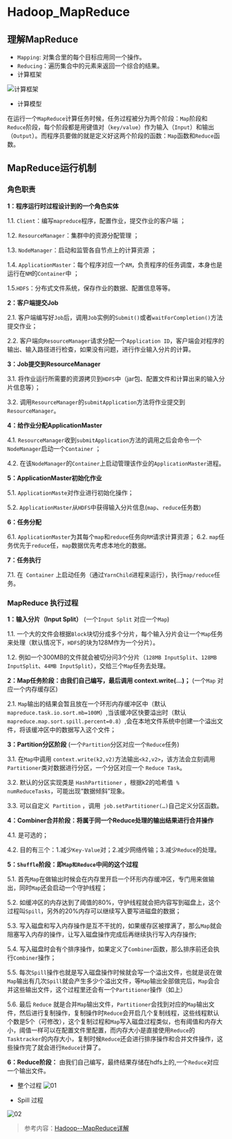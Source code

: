 # Hadoop_MapReduce
## 理解MapReduce
* `Mapping`: 对集合里的每个目标应用同一个操作。
* `Reducing`：遍历集合中的元素来返回一个综合的结果。
* 计算框架

![计算框架](F:\学习文档\大数据\大数据学习笔记\BigDataNotes\Hadoop\_v_images\20201006092421468_32521.png)

* 计算模型

在运行一个`MapReduce`计算任务时候，任务过程被分为两个阶段：`Map`阶段和`Reduce`阶段，每个阶段都是用键值对（`key/value`）作为输入（`Input`）和输出（`Output`）。而程序员要做的就是定义好这两个阶段的函数：`Map`函数和`Reduce`函数。

## MapReduce运行机制
### 角色职责

**1：程序运行时过程设计到的一个角色实体**

1.1. `Client`：编写`mapreduce`程序，配置作业，提交作业的客户端 ；

1.2. `ResourceManager`：集群中的资源分配管理 ；

1.3. `NodeManager`：启动和监管各自节点上的计算资源 ；

1.4. `ApplicationMaster`：每个程序对应一个`AM`，负责程序的任务调度，本身也是运行在`NM`的`Container`中 ；

1.5.`HDFS`：分布式文件系统，保存作业的数据、配置信息等等。

**2：客户端提交Job**

2.1. 客户端编写好`Job`后，调用`Job`实例的`Submit()`或者`waitForCompletion()`方法提交作业；

2.2. 客户端向`ResourceManager`请求分配一个`Application ID`，客户端会对程序的输出、输入路径进行检查，如果没有问题，进行作业输入分片的计算。

**3：Job提交到ResourceManager**

3.1. 将作业运行所需要的资源拷贝到`HDFS`中（jar包、配置文件和计算出来的输入分片信息等）；

3.2. 调用`ResourceManager`的`submitApplication`方法将作业提交到`ResourceManager`。

**4：给作业分配ApplicationMaster**

4.1. `ResourceManager`收到`submitApplication`方法的调用之后会命令一个`NodeManager`启动一个`Container` ；

4.2. 在该`NodeManager`的`Container`上启动管理该作业的`ApplicationMaster`进程。

**5：ApplicationMaster初始化作业**

5.1. `ApplicationMaste`对作业进行初始化操作；

5.2. `ApplicationMaster`从`HDFS`中获得输入分片信息(`map`、`reduce`任务数)

**6：任务分配**

6.1. `ApplicationMaster`为其每个`map`和`reduce`任务向`RM`请求计算资源；
6.2. `map`任务优先于`reduce`任，`map`数据优先考虑本地化的数据。

**7：任务执行**

7.1. 在` Container` 上启动任务（通过`YarnChild`进程来运行），执行`map/reduce`任务。

### MapReduce 执行过程
**1：输入分片（Input Split）**
(一个`Input Split` 对应一个`Map`)

1.1. 一个大的文件会根据`Block`块切分成多个分片，每个输入分片会让一个`Map`任务来处理（默认情况下，`HDFS`的块为128M作为一个分片）。

1.2. 例如一个300MB的文件就会被切分问3个分片（`128MB InputSplit`、`128MB InputSplit`、`44MB InputSplit`），交给三个`Map`任务去处理。

**2：Map任务阶段：由我们自己编写，最后调用 context.write(…)；**
(一个`Map` 对应一个内存缓存区)

2.1. `Map`输出的结果会暂且放在一个环形内存缓冲区中（默认`mapreduce.task.io.sort.mb=100M`）,当该缓冲区快要溢出时（默认`mapreduce.map.sort.spill.percent=0.8`）,会在本地文件系统中创建一个溢出文件，将该缓冲区中的数据写入这个文件；

**3：Partition分区阶段**
(一个`Partition`分区对应一个`Reduce`任务)

3.1. 在`Map`中调用 `context.write(k2,v2)`方法输出`<k2,v2>`，该方法会立刻调用`Partitioner`类对数据进行分区，一个分区对应一个 `Reduce Task`。

3.2. 默认的分区实现类是 `HashPartitioner` ，根据k2的哈希值` % numReduceTasks`，可能出现“数据倾斜”现象。

3.3. 可以自定义` Partition` ，调用` job.setPartitioner(…)`自己定义分区函数。

**4：Combiner合并阶段：将属于同一个Reduce处理的输出结果进行合并操作**

4.1. 是可选的；

4.2. 目的有三个：1.减少`Key-Value`对；2.减少网络传输；3.减少`Reduce`的处理。

**5：`Shuffle`阶段：即`Map和Reduce`中间的这个过程**

5.1. 首先`Map`在做输出时候会在内存里开启一个环形内存缓冲区，专门用来做输出，同时`Map`还会启动一个守护线程；

5.2. 如缓冲区的内存达到了阈值的80%，守护线程就会把内容写到磁盘上，这个过程叫`Spill`，另外的20%内存可以继续写入要写进磁盘的数据；

5.3. 写入磁盘和写入内存操作是互不干扰的，如果缓存区被撑满了，那么`Map`就会阻塞写入内存的操作，让写入磁盘操作完成后再继续执行写入内存操作;

5.4. 写入磁盘时会有个排序操作，如果定义了`Combiner`函数，那么排序前还会执行`Combiner`操作；

5.5. 每次`Spill`操作也就是写入磁盘操作时候就会写一个溢出文件，也就是说在做`Map`输出有几次`Spill`就会产生多少个溢出文件，等`Map`输出全部做完后，`Map`会合并这些输出文件，这个过程里还会有一个`Partitioner`操作（如上）

5.6. 最后 `Reduce` 就是合并`Map`输出文件，`Partitioner`会找到对应的`Map`输出文件，然后进行复制操作，复制操作时`Reduce`会开启几个复制线程，这些线程默认个数是5个（可修改），这个复制过程和`Map`写入磁盘过程类似，也有阈值和内存大小，阈值一样可以在配置文件里配置，而内存大小是直接使用`Reduce`的`Tasktracker`的内存大小，复制时候`Reduce`还会进行排序操作和合并文件操作，这些操作完了就会进行`Reduce`计算了。

**6：Reduce阶段：**
由我们自己编写，最终结果存储在hdfs上的,一个`Reduce`对应一个输出文件。

* 整个过程
  ![01](F:\学习文档\大数据\大数据学习笔记\BigDataNotes\Hadoop\_v_images\20201006101106334_25594.png)

* Spill 过程

![02](F:\学习文档\大数据\大数据学习笔记\BigDataNotes\Hadoop\_v_images\20201006101215231_10886.png)

> 参考内容：[Hadoop--MapReduce详解](https://blog.xiaoxiaomo.com/2016/07/03/Hadoop-MapReduce详解/)